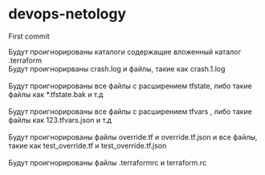 # devops-netology
First commit

Будут проигнорированы каталоги содержащие вложенный каталог .terraform <br />
Будут проигнорирваны crash.log и файлы, такие как crash.1.log <br />  
Будут проигнорированы все файлы с расширением tfstate, либо такие файлы как *.tfstate.bak и т.д <br />  
Будут проигнорированы все файлы с расширением tfvars , либо такие файлы как 123.tfvars.json и т.д <br />  
Будут проигнорированы файлы override.tf и override.tf.json и все файлы, такие как test_override.tf и test_override.tf.json <br />  
Будут проигнорированы файлы .terraformrc и terraform.rc <br />
